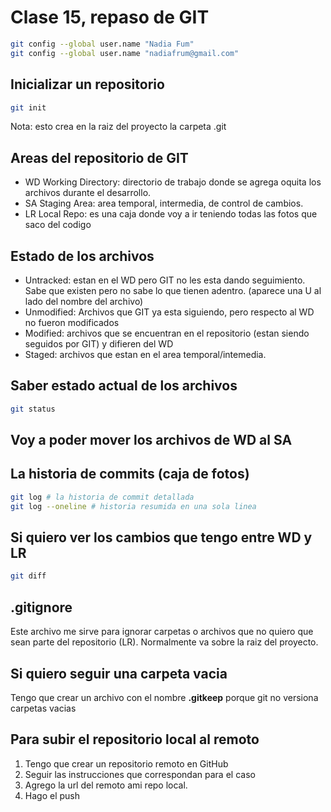 # Clase 15, repaso de GIT

```sh
git config --global user.name "Nadia Fum"
git config --global user.name "nadiafrum@gmail.com"
```

## Inicializar un repositorio

```sh
git init
```

Nota: esto crea en la raiz del proyecto la carpeta .git

## Areas del repositorio de GIT

* WD Working Directory: directorio de trabajo donde se agrega oquita los archivos durante el desarrollo.
* SA Staging Area: area temporal, intermedia, de control de cambios.
* LR Local Repo: es una caja donde voy a ir teniendo todas las fotos que saco del codigo

## Estado de los archivos

* Untracked: estan en el WD pero GIT no les esta dando seguimiento. Sabe que existen pero no sabe lo que tienen adentro. (aparece una U al lado del nombre del archivo)
* Unmodified: Archivos que GIT ya esta siguiendo, pero respecto al WD no fueron modificados
* Modified: archivos que se encuentran en el repositorio (estan siendo seguidos por GIT) y difieren del WD
* Staged: archivos que estan en el area temporal/intemedia.

## Saber estado actual de los archivos

```sh
git status
```

## Voy a poder mover los archivos de WD al SA

## La historia de commits (caja de fotos)
```sh
git log # la historia de commit detallada
git log --oneline # historia resumida en una sola linea
```

## Si quiero ver los cambios que tengo entre WD y LR

```sh
git diff
```
## .gitignore

Este archivo me sirve para ignorar carpetas o archivos que no quiero que sean parte del repositorio (LR). Normalmente va sobre la raiz del proyecto.

## Si quiero seguir una carpeta vacia
Tengo que crear un archivo con el nombre **.gitkeep** porque git no versiona carpetas vacias

## Para subir el repositorio local al remoto

1. Tengo que crear un repositorio remoto en GitHub
2. Seguir las instrucciones que correspondan para el caso
3. Agrego la url del remoto ami repo local.
4. Hago el push